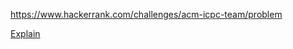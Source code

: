 https://www.hackerrank.com/challenges/acm-icpc-team/problem

[Explain](https://www.hackerrank.com/challenges/acm-icpc-team/forum/comments/507781)
